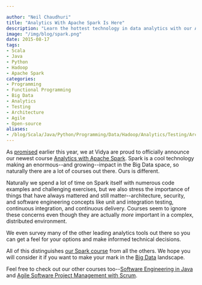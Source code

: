 ```yaml
---

author: "Neil Chaudhuri"
title: "Analytics With Apache Spark Is Here"
description: "Learn the hottest technology in data analytics with our Apache Spark course."
image: "/img/blog/spark.png"
date: 2015-08-17
tags:
- Scala
- Java
- Python
- Hadoop
- Apache Spark
categories: 
- Programming
- Functional Programming
- Big Data
- Analytics
- Testing
- Architecture
- Agile
- Open-source
aliases:
- /blog/Scala/Java/Python/Programming/Data/Hadoop/Analytics/Testing/Architecture/Projects/Agile/2015/08/17/analytics-with-apache-spark-is-here
---
```


As [promised](/blog/2015/04/22/analytics-with-apache-spark-is-coming)
earlier this year, we at Vidya are proud to officially announce our newest course 
[Analytics with Apache Spark](/course/analytics-with-apache-spark). 
Spark is a cool technology making an enormous--and growing--impact in the Big Data space, so naturally there are a lot
of courses out there. Ours is different. 

Naturally we spend a lot of time on Spark itself with numerous code examples and challenging
exercises, but we also stress the importance of things that have always mattered and still matter--architecture, security, 
and software engineering concepts like unit and integration testing, continuous integration, and continuous delivery. Courses
seem to ignore these concerns even though they are actually *more* important in a complex, distributed environment. 

We even survey many of the other leading analytics tools out there so you can get a feel for your options and make informed 
technical decisions.   

All of this distinguishes [our Spark course](/course/analytics-with-apache-spark) 
from all the others. We hope you will consider it if you want to make your mark
in the [Big Data](/categories/big-data) landscape.

Feel free to check out our other courses too--[Software Engineering in Java](/course/software-engineering-in-java)
and [Agile Software Project Management with Scrum](/course/agile-software-project-management-with-scrum).

